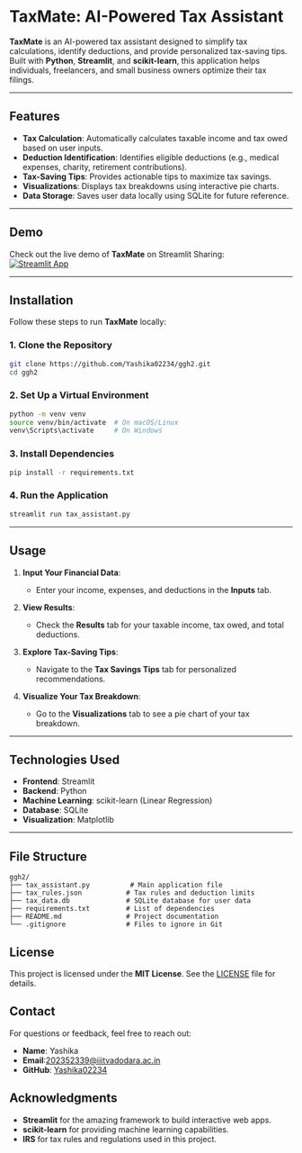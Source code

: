 
# **TaxMate: AI-Powered Tax Assistant**

**TaxMate** is an AI-powered tax assistant designed to simplify tax calculations, identify deductions, and provide personalized tax-saving tips. Built with **Python**, **Streamlit**, and **scikit-learn**, this application helps individuals, freelancers, and small business owners optimize their tax filings.

---

## **Features**
- **Tax Calculation**: Automatically calculates taxable income and tax owed based on user inputs.
- **Deduction Identification**: Identifies eligible deductions (e.g., medical expenses, charity, retirement contributions).
- **Tax-Saving Tips**: Provides actionable tips to maximize tax savings.
- **Visualizations**: Displays tax breakdowns using interactive pie charts.
- **Data Storage**: Saves user data locally using SQLite for future reference.

---

## **Demo**
Check out the live demo of **TaxMate** on Streamlit Sharing:  
[![Streamlit App](https://static.streamlit.io/badges/streamlit_badge_black_white.svg)](https://share.streamlit.io/Yashika02234/ggh2/tax_assistant.py)

---

## **Installation**
Follow these steps to run **TaxMate** locally:

### **1. Clone the Repository**
```bash
git clone https://github.com/Yashika02234/ggh2.git
cd ggh2
```

### **2. Set Up a Virtual Environment**
```bash
python -m venv venv
source venv/bin/activate  # On macOS/Linux
venv\Scripts\activate     # On Windows
```

### **3. Install Dependencies**
```bash
pip install -r requirements.txt
```

### **4. Run the Application**
```bash
streamlit run tax_assistant.py
```

---

## **Usage**
1. **Input Your Financial Data**:
   - Enter your income, expenses, and deductions in the **Inputs** tab.
   
2. **View Results**:
   - Check the **Results** tab for your taxable income, tax owed, and total deductions.

3. **Explore Tax-Saving Tips**:
   - Navigate to the **Tax Savings Tips** tab for personalized recommendations.

4. **Visualize Your Tax Breakdown**:
   - Go to the **Visualizations** tab to see a pie chart of your tax breakdown.

---

## **Technologies Used**
- **Frontend**: Streamlit
- **Backend**: Python
- **Machine Learning**: scikit-learn (Linear Regression)
- **Database**: SQLite
- **Visualization**: Matplotlib

---

## **File Structure**
```
ggh2/
├── tax_assistant.py          # Main application file
├── tax_rules.json           # Tax rules and deduction limits
├── tax_data.db              # SQLite database for user data
├── requirements.txt         # List of dependencies
├── README.md                # Project documentation
└── .gitignore               # Files to ignore in Git
```


## **License**
This project is licensed under the **MIT License**. See the [LICENSE](LICENSE) file for details.


## **Contact**
For questions or feedback, feel free to reach out:  
- **Name**: Yashika  
- **Email**:202352339@iiitvadodara.ac.in 
- **GitHub**: [Yashika02234](https://github.com/Yashika02234)



## **Acknowledgments**
- **Streamlit** for the amazing framework to build interactive web apps.
- **scikit-learn** for providing machine learning capabilities.
- **IRS** for tax rules and regulations used in this project.




